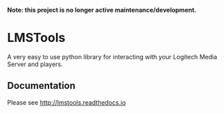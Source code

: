 **Note: this project is no longer active maintenance/development.**

LMSTools
========

A very easy to use python library for interacting with your Logitech Media Server and players.

Documentation
-------------

Please see http://lmstools.readthedocs.io
